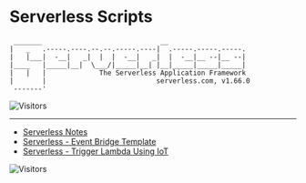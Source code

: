 # Serverless Scripts

```text
 _______                             __
|   _   .-----.----.--.--.-----.----|  .-----.-----.-----.
|   |___|  -__|   _|  |  |  -__|   _|  |  -__|__ --|__ --|
|____   |_____|__|  \___/|_____|__| |__|_____|_____|_____|
|   |   |             The Serverless Application Framework
|       |                           serverless.com, v1.66.0
 -------'
```

![Visitors](https://api.visitorbadge.io/api/visitors?path=aasisodiya.iac.serverless&labelColor=%23ffa500&countColor=%23263759&labelStyle=upper)

---

- [Serverless Notes](https://aasisodiya.github.io/IaC-And-Serverless-Application/serverless-scripts/serverless-notes/)
- [Serverless - Event Bridge Template](https://aasisodiya.github.io/IaC-And-Serverless-Application/serverless-scripts/serverless-template-event-bridge/)
- [Serverless - Trigger Lambda Using IoT](https://aasisodiya.github.io/IaC-And-Serverless-Application/serverless-scripts/serverless-trigger-lambda-using-iot/)

![Visitors](https://api.visitorbadge.io/api/visitors?path=aasisodiya.iac&labelColor=%23ffa500&countColor=%23263759&labelStyle=upper)

